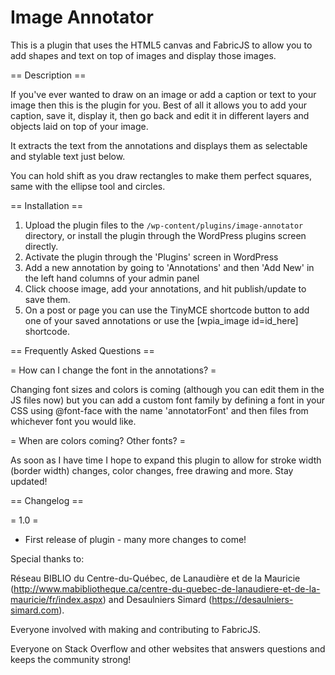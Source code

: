 # Image Annotator

This is a plugin that uses the HTML5 canvas and FabricJS to allow you to add shapes and text on top of images and display those images. 

== Description ==

If you've ever wanted to draw on an image or add a caption or text to your image then this is the plugin for you. Best of all it allows you to add your caption, save it, display it, then go back and edit it in different layers and objects laid on top of your image.

It extracts the text from the annotations and displays them as selectable and stylable text just below.

You can hold shift as you draw rectangles to make them perfect squares, same with the ellipse tool and circles.

== Installation ==

1. Upload the plugin files to the `/wp-content/plugins/image-annotator` directory, or install the plugin through the WordPress plugins screen directly.
2. Activate the plugin through the 'Plugins' screen in WordPress
3. Add a new annotation by going to 'Annotations' and then 'Add New' in the left hand columns of your admin panel 
4. Click choose image, add your annotations, and hit publish/update to save them.
5. On a post or page you can use the TinyMCE shortcode button to add one of your saved annotations or use the [wpia_image id=id_here] shortcode.


== Frequently Asked Questions ==

= How can I change the font in the annotations? =

Changing font sizes and colors is coming (although you can edit them in the JS files now) but you can add a custom font family by defining a font in your CSS using @font-face with the name 'annotatorFont' and then files from whichever font you would like.

= When are colors coming? Other fonts? =

As soon as I have time I hope to expand this plugin to allow for stroke width (border width) changes, color changes, free drawing and more. Stay updated!

== Changelog ==

= 1.0 =
* First release of plugin - many more changes to come!

Special thanks to: 

Réseau BIBLIO du Centre-du-Québec, de Lanaudière et de la Mauricie (http://www.mabibliotheque.ca/centre-du-quebec-de-lanaudiere-et-de-la-mauricie/fr/index.aspx) and Desaulniers Simard (https://desaulniers-simard.com).

Everyone involved with making and contributing to FabricJS.

Everyone on Stack Overflow and other websites that answers questions and keeps the community strong!
